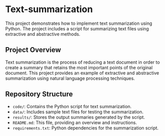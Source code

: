 # Text-summarization

This project demonstrates how to implement text summarization using Python. The project includes a script for summarizing text files using extractive and abstractive methods.

## Project Overview

Text summarization is the process of reducing a text document in order to create a summary that retains the most important points of the original document. This project provides an example of extractive and abstractive summarization using natural language processing techniques.

## Repository Structure

- `code/`: Contains the Python script for text summarization.
- `data/`: Includes sample text files for testing the summarization.
- `results/`: Stores the output summaries generated by the script.
- `README.md`: This file, providing an overview and instructions.
- `requirements.txt`: Python dependencies for the summarization script.

